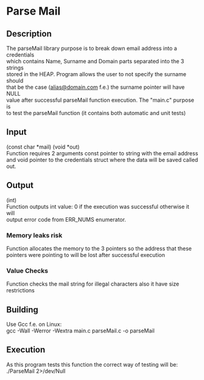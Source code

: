 # Parse Mail
## Description
The parseMail library purpose is to break down email address into a credentials\
which contains Name, Surname and Domain parts separated into the 3 strings \
stored in the HEAP. Program allows the user to not specify the surname should\
that be the case (alias@domain.com f.e.) the surname pointer will have NULL\
value after successful parseMail function execution. The "main.c" purpose is \
to test the parseMail function (it contains both automatic and unit tests)

## Input
(const char *mail) (void *out) \
Function requires 2 arguments const pointer to string with the email address \
and void pointer to the credentials struct where the data will be saved called \
out.

## Output
(int) \
Function outputs int value: 0 if the execution was successful otherwise it will\
output error code from ERR_NUMS enumerator.

### Memory leaks risk
Function allocates the memory to the 3 pointers so the address that these\
pointers were pointing to will be lost after successful execution

### Value Checks
Function checks the mail string for illegal characters also it have size \
restrictions

## Building
Use Gcc f.e. on Linux: \
gcc -Wall -Werror -Wextra main.c parseMail.c -o parseMail

## Execution
As this program tests this function the correct way of testing will be: \
./ParseMail 2>/dev/Null

